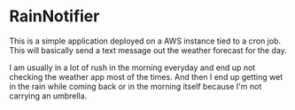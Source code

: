 # RainNotifier
This is a simple application deployed on a AWS instance tied to a cron job. This will basically send a text message out the weather forecast for the day. 


I am usually in a lot of rush in the morning everyday and end up not checking the weather app most of the times. And then I end up getting wet in the rain while coming back or in the morning itself because I'm not carrying an umbrella.
